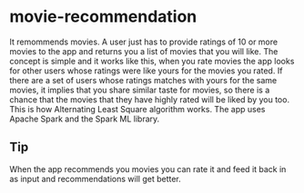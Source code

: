 # movie-recommendation
It remommends movies. A user just has to provide ratings of 10 or more movies to the app and returns you a list of movies that you will like. The concept is simple and it works like this, when you rate movies the app looks for other users whose ratings were like yours for the movies you rated. If there are a set of users whose ratings matches with yours for the same movies, it implies that you share similar taste for movies, so there is a chance that the movies that they have highly rated will be liked by you too. This is how Alternating Least Square algorithm works. 
The app uses Apache Spark and the Spark ML library.

## Tip
When the app recommends you movies you can rate it and feed it back in as input and recommendations will get better.
